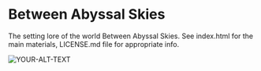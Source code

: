# Between Abyssal Skies
The setting lore of the world Between Abyssal Skies.
See index.html for the main materials, LICENSE.md file for appropriate info.

<picture>
 <source media="(prefers-color-scheme: dark)" srcset="images/icons/lamp_500x500.jpg">
 <source media="(prefers-color-scheme: light)" srcset="images/icons/lamp_500x500.jpg">
 <img alt="YOUR-ALT-TEXT" src="YOUR-DEFAULT-IMAGE">
</picture>
